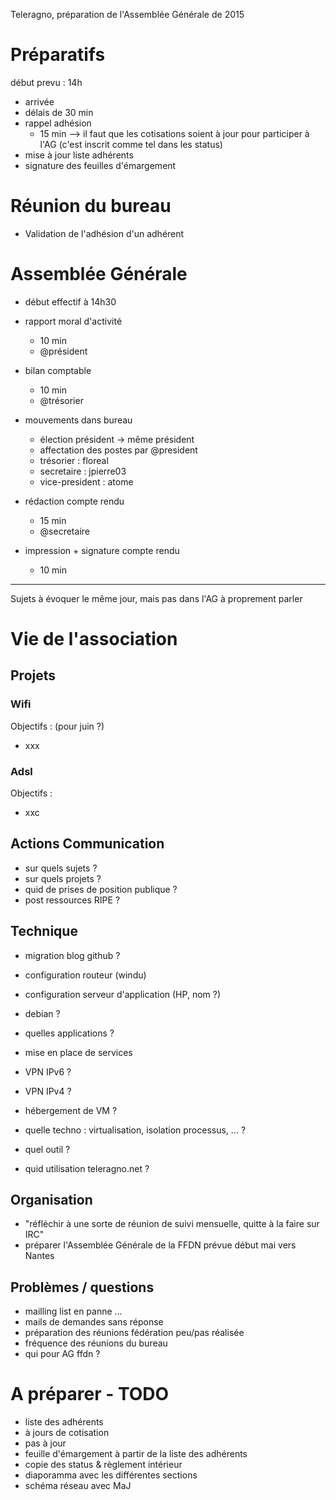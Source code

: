Teleragno, préparation de l'Assemblée Générale de 2015

# Préparatifs 

début prevu : 14h

* arrivée
* délais de 30 min
* rappel adhésion
  * 15 min
  --> il faut que les cotisations soient à jour pour participer à l'AG (c'est inscrit comme tel dans les status)
* mise à jour liste adhérents
* signature des feuilles d'émargement

# Réunion du bureau

* Validation de l'adhésion d'un adhérent

# Assemblée Générale

* début effectif à 14h30

* rapport moral d'activité
  * 10 min
  * @président
* bilan comptable
  * 10 min
  * @trésorier
* mouvements dans bureau
  * élection président -> même président
  * affectation des postes par @president
   * trésorier : floreal
   * secretaire : jpierre03
   * vice-president : atome
* rédaction compte rendu
  * 15 min
  * @secretaire
* impression + signature compte rendu
  * 10 min

----

Sujets à évoquer le même jour, mais pas dans l'AG à proprement parler

# Vie de l'association

## Projets

### Wifi

Objectifs :
(pour juin ?)
* xxx

### Adsl

Objectifs :
* xxc

## Actions Communication

* sur quels sujets ?
* sur quels projets ?
* quid de prises de position publique ?
* post ressources RIPE ?

## Technique

* migration blog github ?
* configuration routeur (windu)
* configuration serveur d'application (HP, nom ?)
 * debian ?
 * quelles applications ?

* mise en place de services
 * VPN IPv6 ?
 * VPN IPv4 ?
 * hébergement de VM ?
  * quelle techno  : virtualisation, isolation processus, ... ?
  * quel outil ?
 * quid utilisation  teleragno.net ?

## Organisation

*  "réfléchir à une sorte de réunion de suivi mensuelle, quitte à la faire sur IRC"
*  préparer l'Assemblée Générale de la FFDN prévue début mai vers Nantes

## Problèmes / questions

* mailling list en panne ...
* mails de demandes sans réponse
* préparation des réunions fédération peu/pas réalisée
* fréquence des réunions du bureau
* qui pour AG ffdn ?

# A préparer - TODO

* liste des adhérents
 * à jours de cotisation
 * pas à jour
* feuille d'émargement à partir de la liste des adhérents
* copie des status & règlement intérieur
* diaporamma avec les différentes sections
* schéma réseau avec MaJ
